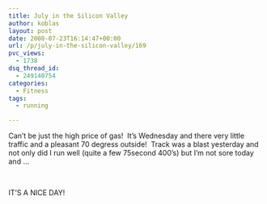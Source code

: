```yaml
---
title: July in the Silicon Valley
author: koblas
layout: post
date: 2008-07-23T16:14:47+00:00
url: /p/july-in-the-silicon-valley/169
pvc_views:
  - 1738
dsq_thread_id:
  - 249140754
categories:
  - Fitness
tags:
  - running

---
```

Can&#8217;t be just the high price of gas!&nbsp; It&#8217;s Wednesday and there very little traffic and a pleasant 70 degress outside!&nbsp; Track was a blast yesterday and not only did I run well (quite a few 75second 400&#8217;s) but I&#8217;m not sore today and &#8230;

&nbsp;

IT&#8217;S A NICE DAY!

